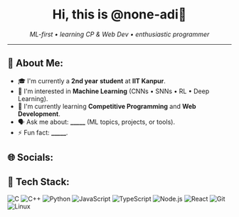 <h1 align="center">Hi, this is @none-adi👋</h1>
<p align="center"><i>ML-first • learning CP & Web Dev • enthusiastic programmer</i></p>

---

## 🐣 About Me:
- 🎓 I'm currently a **2nd year** **student** at **IIT Kanpur**.
- 🤖 I'm interested in **Machine Learning** (CNNs • SNNs • RL • Deep Learning).
- 🌱 I'm currently learning **Competitive Programming** and **Web Development**.
- 🗣️ Ask me about: **_____** (ML topics, projects, or tools).
- ⚡ Fun fact: **_____**.

## 🌐 Socials:
<!-- Replace links. Remove any you don't use. 
<p>
  <a href="https://twitter.com/YOUR_HANDLE"><img alt="Twitter" src="https://img.shields.io/badge/Twitter-1DA1F2?style=for-the-badge&logo=twitter&logoColor=white" /></a>
  <a href="https://www.linkedin.com/in/YOUR_HANDLE"><img alt="LinkedIn" src="https://img.shields.io/badge/LinkedIn-0A66C2?style=for-the-badge&logo=linkedin&logoColor=white" /></a>
  <a href="https://instagram.com/YOUR_HANDLE"><img alt="Instagram" src="https://img.shields.io/badge/Instagram-E4405F?style=for-the-badge&logo=instagram&logoColor=white" /></a>
  <a href="mailto:you@example.com"><img alt="Email" src="https://img.shields.io/badge/Email-D14836?style=for-the-badge&logo=gmail&logoColor=white" /></a>
  <a href="https://YOURPORTFOLIO.com"><img alt="Website" src="https://img.shields.io/badge/Website-000000?style=for-the-badge&logo=About.me&logoColor=white" /></a>
</p>
-->
## 🧰 Tech Stack:
<!-- Add/remove badges to match your stack -->
<p>
  <!-- Core & CP -->
  <img alt="C" src="https://img.shields.io/badge/C-00599C?style=for-the-badge&logo=c&logoColor=white" />
  <img alt="C++" src="https://img.shields.io/badge/C++-00599C?style=for-the-badge&logo=cplusplus&logoColor=white" />
  <img alt="Python" src="https://img.shields.io/badge/Python-3776AB?style=for-the-badge&logo=python&logoColor=white" />
<!--   <img alt="Markdown" src="https://img.shields.io/badge/Markdown-000000?style=for-the-badge&logo=markdown&logoColor=white" /> -->
  <!-- Web -->
<!--   <img alt="HTML5" src="https://img.shields.io/badge/HTML5-E34F26?style=for-the-badge&logo=html5&logoColor=white" /> -->
<!--   <img alt="CSS3" src="https://img.shields.io/badge/CSS3-1572B6?style=for-the-badge&logo=css3&logoColor=white" /> -->
  <img alt="JavaScript" src="https://img.shields.io/badge/JavaScript-F7DF1E?style=for-the-badge&logo=javascript&logoColor=000000" />
  <img alt="TypeScript" src="https://img.shields.io/badge/TypeScript-3178C6?style=for-the-badge&logo=typescript&logoColor=white" />
<!--   <img alt="Bootstrap" src="https://img.shields.io/badge/Bootstrap-7952B3?style=for-the-badge&logo=bootstrap&logoColor=white" /> -->
<!--   <img alt="Flask" src="https://img.shields.io/badge/Flask-000000?style=for-the-badge&logo=flask&logoColor=white" /> -->
<!--   <img alt="FastAPI" src="https://img.shields.io/badge/FastAPI-009688?style=for-the-badge&logo=fastapi&logoColor=white" /> -->
  <img alt="Node.js" src="https://img.shields.io/badge/Node.js-339933?style=for-the-badge&logo=node.js&logoColor=white" />
  <img alt="React" src="https://img.shields.io/badge/React-20232A?style=for-the-badge&logo=react&logoColor=61DAFB" />
  <!-- Data/ML -->
<!--   <img alt="NumPy" src="https://img.shields.io/badge/NumPy-013243?style=for-the-badge&logo=numpy&logoColor=white" /> -->
<!--   <img alt="Pandas" src="https://img.shields.io/badge/Pandas-150458?style=for-the-badge&logo=pandas&logoColor=white" /> -->
<!--   <img alt="Matplotlib" src="https://img.shields.io/badge/Matplotlib-11557C?style=for-the-badge&logo=matplotlib&logoColor=white" /> -->
<!--   <img alt="scikit-learn" src="https://img.shields.io/badge/scikit--learn-F7931E?style=for-the-badge&logo=scikitlearn&logoColor=white" /> -->
<!--   <img alt="PyTorch" src="https://img.shields.io/badge/PyTorch-EE4C2C?style=for-the-badge&logo=pytorch&logoColor=white" /> -->
<!--   <img alt="TensorFlow" src="https://img.shields.io/badge/TensorFlow-FF6F00?style=for-the-badge&logo=tensorflow&logoColor=white" /> -->
<!--   <img alt="Jupyter" src="https://img.shields.io/badge/Jupyter-F37626?style=for-the-badge&logo=jupyter&logoColor=white" /> -->
<!--   <img alt="OpenCV" src="https://img.shields.io/badge/OpenCV-5C3EE8?style=for-the-badge&logo=opencv&logoColor=white" /> -->
<!--   <img alt="Gymnasium" src="https://img.shields.io/badge/Gymnasium-000000?style=for-the-badge" /> -->
  <!-- DB/Tools -->
<!--   <img alt="PostgreSQL" src="https://img.shields.io/badge/PostgreSQL-4169E1?style=for-the-badge&logo=postgresql&logoColor=white" /> -->
<!--   <img alt="MySQL" src="https://img.shields.io/badge/MySQL-4479A1?style=for-the-badge&logo=mysql&logoColor=white" /> -->
  <img alt="Git" src="https://img.shields.io/badge/Git-F05032?style=for-the-badge&logo=git&logoColor=white" />
  <img alt="Linux" src="https://img.shields.io/badge/Linux-FCC624?style=for-the-badge&logo=linux&logoColor=000" />
<!--   <img alt="Docker" src="https://img.shields.io/badge/Docker-2496ED?style=for-the-badge&logo=docker&logoColor=white" /> -->
</p>


